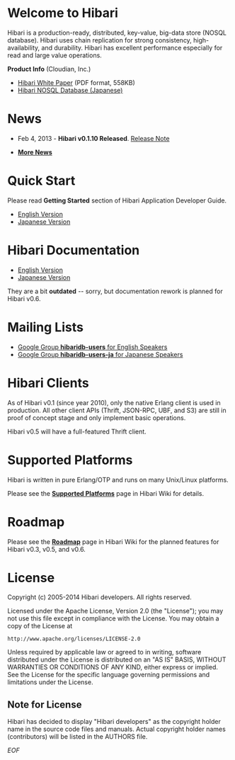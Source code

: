 # Welcome to Hibari

Hibari is a production-ready, distributed, key-value, big-data
store (NOSQL database).  Hibari uses chain replication for strong
consistency, high-availability, and durability. Hibari has excellent
performance especially for read and large value operations.

**Product Info** (Cloudian, Inc.)

- [Hibari White Paper](http://www.cloudian.com/cloud-storage-products/white-papers/2011-08-Hibari-Whitepaper.pdf) (PDF format, 558KB)
- [Hibari NOSQL Database (Japanese)](http://www.cloudian.jp/technologies/hibari-nosql-database.html)


# News

- Feb 4, 2013 - **Hibari v0.1.10 Released**. [Release Note](https://github.com/hibari/hibari/blob/master/relnotes/v0.1.10.txt)

- [**More News**](https://github.com/hibari/hibari/wiki/Hot-News)


# Quick Start

Please read **Getting Started** section of Hibari Application
Developer Guide.

- [English Version](http://hibari.github.com/hibari-doc/hibari-app-developer-guide.en.html#getting-started)
- [Japanese Version](http://hibari.github.com/hibari-doc/hibari-app-developer-guide.ja.html#getting-started)


# Hibari Documentation

- [English Version](http://hibari.github.com/hibari-doc/)
- [Japanese Version](http://hibari.github.com/hibari-doc/)

They are a bit **outdated** -- sorry, but documentation rework is
planned for Hibari v0.6.


# Mailing Lists

- [Google Group **hibaridb-users** for English Speakers](http://groups.google.com/forum/#!forum/hibaridb-users)
- [Google Group **hibaridb-users-ja** for Japanese Speakers](http://groups.google.com/forum/#!forum/hibaridb-users-ja)

# Hibari Clients

As of Hibari v0.1 (since year 2010), only the native Erlang client is
used in production. All other client APIs (Thrift, JSON-RPC, UBF, and
S3) are still in proof of concept stage and only implement basic
operations.

Hibari v0.5 will have a full-featured Thrift client.


# Supported Platforms

Hibari is written in pure Erlang/OTP and runs on many Unix/Linux
platforms.

Please see
the [**Supported Platforms**](https://github.com/hibari/hibari/wiki/Supported-Platforms)
page in Hibari Wiki for details.


# Roadmap

Please see
the [**Roadmap**](https://github.com/hibari/hibari/wiki/Roadmap) page
in Hibari Wiki for the planned features for Hibari v0.3, v0.5, and v0.6.


# License

Copyright (c) 2005-2014 Hibari developers.  All rights reserved.

Licensed under the Apache License, Version 2.0 (the "License");
you may not use this file except in compliance with the License.
You may obtain a copy of the License at

    http://www.apache.org/licenses/LICENSE-2.0

Unless required by applicable law or agreed to in writing, software
distributed under the License is distributed on an "AS IS" BASIS,
WITHOUT WARRANTIES OR CONDITIONS OF ANY KIND, either express or implied.
See the License for the specific language governing permissions and
limitations under the License.


## Note for License

Hibari has decided to display "Hibari developers" as the copyright
holder name in the source code files and manuals. Actual copyright
holder names (contributors) will be listed in the AUTHORS file.


_EOF_

